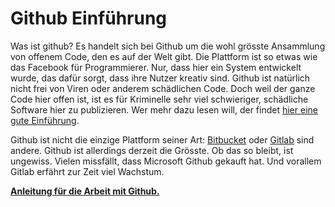 # Github Einführung

Was ist github? Es handelt sich bei Github um die wohl grösste Ansammlung von offenem Code, den es auf der Welt gibt. Die Plattform ist so etwas wie das Facebook für Programmierer. Nur, dass hier ein System entwickelt wurde, das dafür sorgt, dass ihre Nutzer kreativ sind. Github ist natürlich nicht frei von Viren oder anderem schädlichen Code. Doch weil der ganze Code hier offen ist, ist es für Kriminelle sehr viel schwieriger, schädliche Software hier zu publizieren. Wer mehr dazu lesen will, der findet [hier eine gute Einführung](https://git-scm.com/book/en/v2/Getting-Started-About-Version-Control).

Github ist nicht die einzige Plattform seiner Art: [Bitbucket](https://bitbucket.org) oder [Gitlab](https://about.gitlab.com/) sind andere. Github ist allerdings derzeit die Grösste. Ob das so bleibt, ist ungewiss. Vielen missfällt, dass Microsoft Github gekauft hat. Und vorallem Gitlab erfährt zur Zeit viel Wachstum.

[**Anleitung für die Arbeit mit Github.**](https://docs.google.com/document/d/1rT4BOjThdYkHZLEp1Gsh7f45AXM6s20-UrZNCFVHmMQ/edit?ts=5d61764a#)
